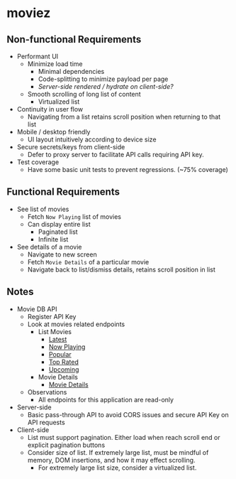 # moviez

## Non-functional Requirements
* Performant UI
  * Minimize load time 
    * Minimal dependencies
    * Code-splitting to minimize payload per page
    * *Server-side rendered / hydrate on client-side?*
  * Smooth scrolling of long list of content
    * Virtualized list
* Continuity in user flow
  * Navigating from a list retains scroll position when returning to that list
* Mobile / desktop friendly
  * UI layout intuitively according to device size
* Secure secrets/keys from client-side
  * Defer to proxy server to facilitate API calls requiring API key.
* Test coverage
  * Have some basic unit tests to prevent regressions. (~75% coverage)
    
## Functional Requirements
* See list of movies
  * Fetch `Now Playing` list of movies
  * Can display entire list
    * Paginated list
    * Infinite list
* See details of a movie
  * Navigate to new screen
  * Fetch `Movie Details` of a particular movie
  * Navigate back to list/dismiss details, retains scroll position in list

## Notes
* Movie DB API
  * Register API Key
  * Look at movies related endpoints
    * List Movies
      * [Latest](https://developers.themoviedb.org/3/movies/get-latest-movie)
      * [Now Playing](https://developers.themoviedb.org/3/movies/get-now-playing)
      * [Popular](https://developers.themoviedb.org/3/movies/get-popular-movies)
      * [Top Rated](https://developers.themoviedb.org/3/movies/get-top-rated-movies)
      * [Upcoming](https://developers.themoviedb.org/3/movies/get-upcoming)
    * Movie Details
      * [Movie Details](https://developers.themoviedb.org/3/movies/get-movie-details)
  * Observations
    * All endpoints for this application are read-only
* Server-side
  * Basic pass-through API to avoid CORS issues and secure API Key on API requests
* Client-side
  * List must support pagination. Either load when reach scroll end or explicit pagination buttons
  * Consider size of list. If extremely large list, must be mindful of memory, DOM insertions, and how it may effect scrolling.
    * For extremely large list size, consider a virtualized list.
